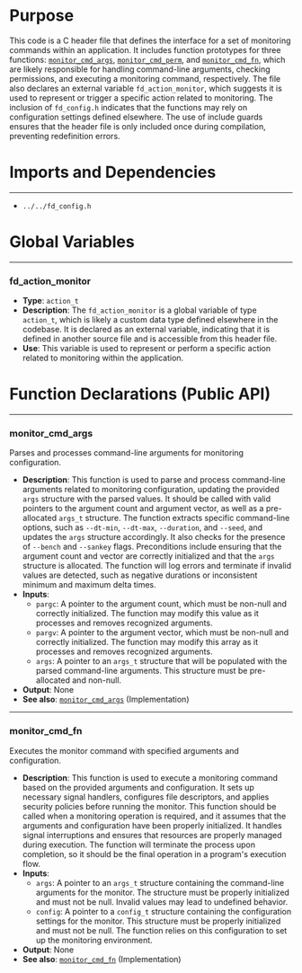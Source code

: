# Purpose
This code is a C header file that defines the interface for a set of monitoring commands within an application. It includes function prototypes for three functions: [`monitor_cmd_args`](#monitor_cmd_args), [`monitor_cmd_perm`](#monitor_cmd_perm), and [`monitor_cmd_fn`](#monitor_cmd_fn), which are likely responsible for handling command-line arguments, checking permissions, and executing a monitoring command, respectively. The file also declares an external variable `fd_action_monitor`, which suggests it is used to represent or trigger a specific action related to monitoring. The inclusion of `fd_config.h` indicates that the functions may rely on configuration settings defined elsewhere. The use of include guards ensures that the header file is only included once during compilation, preventing redefinition errors.
# Imports and Dependencies

---
- `../../fd_config.h`


# Global Variables

---
### fd\_action\_monitor
- **Type**: `action_t`
- **Description**: The `fd_action_monitor` is a global variable of type `action_t`, which is likely a custom data type defined elsewhere in the codebase. It is declared as an external variable, indicating that it is defined in another source file and is accessible from this header file.
- **Use**: This variable is used to represent or perform a specific action related to monitoring within the application.


# Function Declarations (Public API)

---
### monitor\_cmd\_args<!-- {{#callable_declaration:monitor_cmd_args}} -->
Parses and processes command-line arguments for monitoring configuration.
- **Description**: This function is used to parse and process command-line arguments related to monitoring configuration, updating the provided `args` structure with the parsed values. It should be called with valid pointers to the argument count and argument vector, as well as a pre-allocated `args_t` structure. The function extracts specific command-line options, such as `--dt-min`, `--dt-max`, `--duration`, and `--seed`, and updates the `args` structure accordingly. It also checks for the presence of `--bench` and `--sankey` flags. Preconditions include ensuring that the argument count and vector are correctly initialized and that the `args` structure is allocated. The function will log errors and terminate if invalid values are detected, such as negative durations or inconsistent minimum and maximum delta times.
- **Inputs**:
    - `pargc`: A pointer to the argument count, which must be non-null and correctly initialized. The function may modify this value as it processes and removes recognized arguments.
    - `pargv`: A pointer to the argument vector, which must be non-null and correctly initialized. The function may modify this array as it processes and removes recognized arguments.
    - `args`: A pointer to an `args_t` structure that will be populated with the parsed command-line arguments. This structure must be pre-allocated and non-null.
- **Output**: None
- **See also**: [`monitor_cmd_args`](monitor.c.driver.md#monitor_cmd_args)  (Implementation)


---
### monitor\_cmd\_fn<!-- {{#callable_declaration:monitor_cmd_fn}} -->
Executes the monitor command with specified arguments and configuration.
- **Description**: This function is used to execute a monitoring command based on the provided arguments and configuration. It sets up necessary signal handlers, configures file descriptors, and applies security policies before running the monitor. This function should be called when a monitoring operation is required, and it assumes that the arguments and configuration have been properly initialized. It handles signal interruptions and ensures that resources are properly managed during execution. The function will terminate the process upon completion, so it should be the final operation in a program's execution flow.
- **Inputs**:
    - `args`: A pointer to an `args_t` structure containing the command-line arguments for the monitor. The structure must be properly initialized and must not be null. Invalid values may lead to undefined behavior.
    - `config`: A pointer to a `config_t` structure containing the configuration settings for the monitor. This structure must be properly initialized and must not be null. The function relies on this configuration to set up the monitoring environment.
- **Output**: None
- **See also**: [`monitor_cmd_fn`](monitor.c.driver.md#monitor_cmd_fn)  (Implementation)


